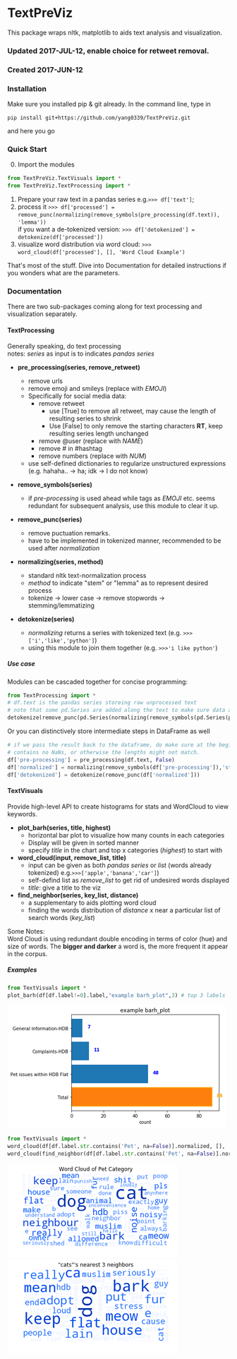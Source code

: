 # TextPreViz

This package wraps nltk, matplotlib to aids text analysis and visualization.
### Updated 2017-JUL-12, enable choice for retweet removal.
### Created 2017-JUN-12

### Installation
Make sure you installed pip & git already.
In the command line,  type in
```
pip install git+https://github.com/yang0339/TextPreViz.git
```
and here you go

### Quick Start
0. Import the modules
```python
from TextPreViz.TextVisuals import *
from TextPreViz.TextProcessing import *
```
1. Prepare your raw text in a pandas series e.g.```>>> df['text']```;
2. process it ```>>> df['processed'] = remove_punc(normalizing(remove_symbols(pre_processing(df.text)), 'lemma'))```<br>
if you want a de-tokenized version: ```>>> df['detokenized'] = detokenize(df['processed'])```
3. visualize word distribution via word cloud: ```>>> word_cloud(df['processed'], [], 'Word Cloud Example')```

That's most of the stuff. Dive into Documentation for detailed instructions if you wonders what are the parameters.

### Documentation
There are two sub-packages coming along for text processing and visualization separately.
#### TextProcessing
Generally speaking, do text processing <br>
notes: *series* as input is to indicates *pandas series*
* **pre_processing(series, remove_retweet)**
    - remove urls
    - remove emoji and smileys (replace with $EMOJI$)
    - Specifically for social media data:
        - remove retweet 
            - use [True] to remove all retweet, may cause the length of resulting series to shrink
            - Use [False] to only remove the starting characters **RT**, keep resulting series length unchanged
        - remove @user (replace with $NAME$)
        - remove \# in \#hashtag
        - remove numbers (replace with $NUM$)
    - use self-defined dictionaries to regularize unstructured expressions (e.g. hahaha.. -> ha; idk -> I do not know)

* **remove_symbols(series)**
    - if *pre-processing* is used ahead while tags as $EMOJI$ etc. seems redundant for subsequent analysis, use this module to clear it up.
* **remove_punc(series)**
    - remove puctuation remarks.
    - have to be implemented in tokenized manner, recommended to be used after *normalization*
* **normalizing(series, method)**
    - standard nltk text-normalization process
    - *method* to indicate "stem" or "lemma" as to represent desired process
    - tokenize -> lower case -> remove stopwords -> stemming/lemmatizing
* **detokenize(series)**
    - *normalizing* returns a series with tokenized text (e.g. ```>>>['i','like','python']```) 
    - using this module to join them together (e.g. ```>>>'i like python'```)

##### Use case

Modules can be cascaded together for concise programming:
```python
from TextProcessing import * 
# df.text is the pandas series storeing raw unprocessed text
# note that some pd.Series are added along the text to make sure data are passed between units in dataframe format instead of list
detokenize(remove_punc(pd.Series(normalizing(remove_symbols(pd.Series(pre_processing(df.text, True))), 'lemma'))))
```
Or you can distinctively store intermediate steps in DataFrame as well
```python
# if we pass the result back to the dataframe, do make sure at the beginning, i.e. df.text
# contains no NaNs, or otherwise the lengths might not match.
df['pre-processing'] = pre_processing(df.text, False)
df['normalized'] = normalizing(remove_symbols(df['pre-processing']),'stem')
df['detokenized'] = detokenize(remove_punc(df['normalized']))
```

#### TextVisuals
Provide high-level API to create histograms for stats and WordCloud to view keywords.
* **plot_barh(series, title, highest)**
    - horizontal bar plot to visualize how many counts in each categories 
    - Display will be given in sorted manner
    - specify *title* in the chart and top x categories (*highest*) to start with
* **word_cloud(input, remove_list, title)**
    - input can be given as both *pandas series* or *list* (words already tokenized) e.g.```>>>['apple','banana','car']```)
    - self-defind list as *remove_list* to get rid of undesired words displayed
    - *title*: give a title to the viz
* **find_neighbor(series, key_list, distance)**
    - a supplementary to aids plotting word cloud
    - finding the words distribution of *distance* x near a particular list of search words (*key_list*) 

Some Notes: <br>Word Cloud is using redundant double encoding in terms of color (hue) and size of words. The **bigger and darker** a word is, the more frequent it appear in the corpus.
##### Examples
```python
from TextVisuals import *
plot_barh(df[df.label!=0].label,"example barh_plot",3) # top 3 labels
```
![e-barhplot](https://github.com/yang0339/TextPreViz/blob/master/Visual%20examples/example_plot_barh.png)

```python
from TextVisuals import *
word_cloud(df[df.label.str.contains('Pet', na=False)].normalized, [], 'Word Cloud of Pet Category')
word_cloud(find_neighbor(df[df.label.str.contains('Pet', na=False)].normalized, ['cat','cats', 'dog', 'dogs'], 3),['pls'], '\"cat(s) & dog(s)\"\'s nearest 3 neighbors')
```
![e1](https://github.com/yang0339/TextPreViz/blob/master/Visual%20examples/word_cloud1.png)
![e2](https://github.com/yang0339/TextPreViz/blob/master/Visual%20examples/word_cloud2.png)
